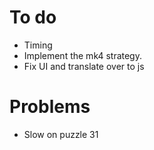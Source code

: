# To do

- Timing
- Implement the mk4 strategy.
- Fix UI and translate over to js

# Problems
- Slow on puzzle 31


